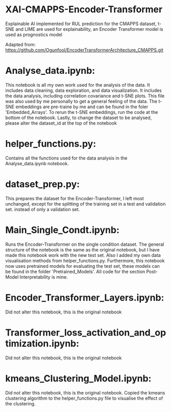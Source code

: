 # XAI-CMAPPS-Encoder-Transformer
Explainable AI implemented for RUL prediction for the CMAPPS dataset, t-SNE and LIME are used for explainability, an Encoder Transformer model is used as prognostics model

Adapted from: https://github.com/Ogunfool/EncoderTransformerArchitecture_CMAPPS.git


# Analyse_data.ipynb:

This notebook is all my own work used for the analysis of the data. 
It includes data cleaning, data exploration, and data visualization. 
It includes the data analysis, including correlation covariance and t-SNE plots.
This file was also used by me personally to get a general feeling of the data. 
The t-SNE embeddings are pre-traine by me and can be found in the foler 'Embedded_Arrays'.
To rerun the t-SNE embeddings, run the code at the bottom of the notebook.
Lastly, to change the dataset to be analysed, please alter the dataset_id at the top of the notebook

# helper_functions.py:

Contains all the functions used for the data analysis in the Analyse_data.ipynb notebook.

# dataset_prep.py:

This prepares the dataset for the Encoder-Transformer, 
I left most unchanged, except for the splitting of the 
training set in a test and validation set. instead of 
only a validation set.

# Main_Single_Condt.ipynb:

Runs the Encoder-Transformer on the single condition dataset. The general structure of 
the notebook is the same as the original notebook, but I have made this notebook work 
with the new test set. Also I added my own data visualisation methods from helper_functions.py.
Furthermore, this notebook now uses pretrained models for evaluating the test set, 
these models can be found in the folder 'Pretrained_Models'. All code for the section Post-Model 
Interpretability is mine. 

# Encoder_Transformer_Layers.ipynb:

Did not alter this notebook, this is the original notebook

# Transformer_loss_activation_and_optimization.ipynb:

Did not alter this notebook, this is the original notebook

# kmeans_Clustering_Model.ipynb:

Did not alter this notebook, this is the original notebook.
Copied the kmeans clustering algorithm to the helper_functions.py file
to visualise the effect of the clustering. 
